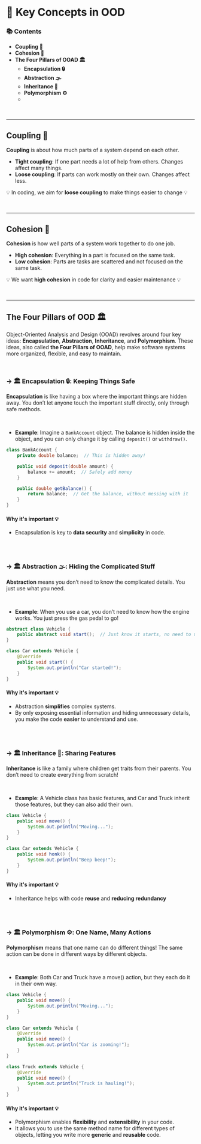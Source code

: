 # 🚀 **Key Concepts in OOD**

### 📚 **Contents**

- **Coupling 🤝**
- **Cohesion 🔗**
- **The Four Pillars of OOAD 🏛️**
  - **Encapsulation 🔒**
  - **Abstraction 🌫️**
  - **Inheritance 🔁**
  - **Polymorphism ⚙️**
  - 


<br>

---


## **Coupling 🤝**
**Coupling** is about how much parts of a system depend on each other.

- **Tight coupling**: If one part needs a lot of help from others. Changes affect many things.
- **Loose coupling**: If parts can work mostly on their own. Changes affect less.

💡 In coding, we aim for **loose coupling** to make things easier to change 💡

<br>

---

## **Cohesion 🔗**
**Cohesion** is how well parts of a system work together to do one job.

- **High cohesion**: Everything in a part is focused on the same task.
- **Low cohesion**: Parts are tasks are scattered and not focused on the same task.

💡 We want **high cohesion** in code for clarity and easier maintenance 💡

<br>

---

## **The Four Pillars of OOD 🏛️**

Object-Oriented Analysis and Design (OOAD) revolves around four key ideas: **Encapsulation**, **Abstraction**, **Inheritance**, and **Polymorphism**. These ideas, also called **the Four Pillars of OOAD**, help make software systems more organized, flexible, and easy to maintain.

<br>

### → **🏛️ Encapsulation** 🔒: Keeping Things Safe 

**Encapsulation** is like having a box where the important things are hidden away. You don’t let anyone touch the important stuff directly, only through safe methods.

<br>

- **Example**: Imagine a `BankAccount` object. The balance is hidden inside the object, and you can only change it by calling `deposit()` or `withdraw()`.

```java
class BankAccount {
    private double balance;  // This is hidden away!

    public void deposit(double amount) {
        balance += amount;  // Safely add money
    }

    public double getBalance() {
        return balance;  // Get the balance, without messing with it
    }
}
```

#### **Why it's important 💡**
- Encapsulation is key to **data security** and **simplicity** in code.

<br>

<br>

### → **🏛️ Abstraction** 🌫️: Hiding the Complicated Stuff 
**Abstraction** means you don’t need to know the complicated details. You just use what you need.

<br>

- **Example**: When you use a car, you don’t need to know how the engine works. You just press the gas pedal to go!

```java
abstract class Vehicle {
    public abstract void start();  // Just know it starts, no need to understand everything
}

class Car extends Vehicle {
    @Override
    public void start() {
        System.out.println("Car started!");
    }
}
```

#### **Why it's important 💡**
- Abstraction **simplifies** complex systems.
- By only exposing essential information and hiding unnecessary details, you make the code **easier** to understand and use.
  
<br>

<br>

### → **🏛️ Inheritance** 🔁: Sharing Features 
**Inheritance** is like a family where children get traits from their parents. You don’t need to create everything from scratch!

<br>

- **Example**: A Vehicle class has basic features, and Car and Truck inherit those features, but they can also add their own.

```java
class Vehicle {
    public void move() {
        System.out.println("Moving...");
    }
}

class Car extends Vehicle {
    public void honk() {
        System.out.println("Beep beep!");
    }
}
```
#### **Why it's important 💡**
- Inheritance helps with code **reuse** and **reducing redundancy**

<br>


<br>

### → **🏛️ Polymorphism** ⚙️: One Name, Many Actions 
**Polymorphism** means that one name can do different things! The same action can be done in different ways by different objects.

<br>

- **Example**: Both Car and Truck have a move() action, but they each do it in their own way.

```java
class Vehicle {
    public void move() {
        System.out.println("Moving...");
    }
}

class Car extends Vehicle {
    @Override
    public void move() {
        System.out.println("Car is zooming!");
    }
}

class Truck extends Vehicle {
    @Override
    public void move() {
        System.out.println("Truck is hauling!");
    }
}
```
#### **Why it's important 💡**
- Polymorphism enables **flexibility** and **extensibility** in your code.
- It allows you to use the same method name for different types of objects, letting you write more **generic** and **reusable** code.

<br>
